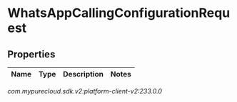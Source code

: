 # WhatsAppCallingConfigurationRequest


## Properties

| Name | Type | Description | Notes |
| ------------ | ------------- | ------------- | ------------- |




_com.mypurecloud.sdk.v2:platform-client-v2:233.0.0_
